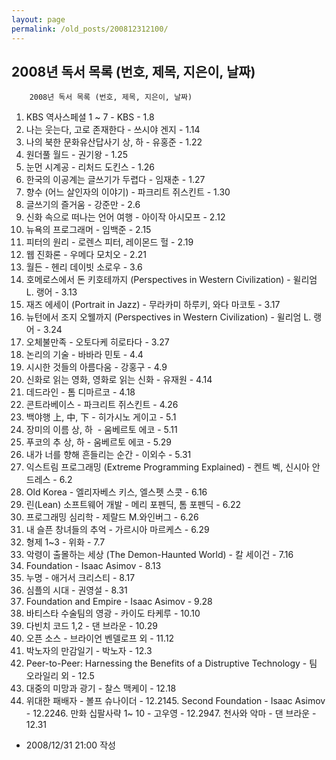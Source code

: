 ```yaml
---
layout: page
permalink: /old_posts/200812312100/
---
```


## 2008년 독서 목록 (번호, 제목, 지은이, 날짜)

		2008년 독서 목록 (번호, 제목, 지은이, 날짜)

1. KBS 역사스페셜 1 ~ 7 - KBS - 1.8
2. 나는 웃는다, 고로 존재한다 - 쓰시야 겐지 - 1.14
3. 나의 북한 문화유산답사기 상, 하 - 유홍준 - 1.22
4. 원더풀 월드 - 권기왕 - 1.25
5. 눈먼 시계공 - 리처드 도킨스 - 1.26
6. 한국의 이공계는 글쓰기가 두렵다 - 임재춘 - 1.27
7. 향수 (어느 살인자의 이야기) - 파크리트 쥐스킨트 - 1.30
8. 글쓰기의 즐거움 - 강준만 - 2.6
9. 신화 속으로 떠나는 언어 여행 - 아이작 아시모프 - 2.12
10. 뉴욕의 프로그래머 - 임백준 - 2.15
11. 피터의 원리 - 로렌스 피터, 레이몬드 헐 - 2.19
12. 웹 진화론 - 우메다 모치오 - 2.21
13. 월든 - 헨리 데이빗 소로우 - 3.6
14. 호메로스에서 돈 키호테까지 (Perspectives in Western Civilization) - 윌리엄 L. 랭어 - 3.13
15. 재즈 에세이 (Portrait in Jazz) - 무라카미 하루키, 와다 마코토 - 3.17
16. 뉴턴에서 조지 오웰까지 (Perspectives in Western Civilization) - 윌리엄 L. 랭어 - 3.24
17. 오체불만족 - 오토다케 히로타다 - 3.27
18. 논리의 기술 - 바바라 민토 - 4.4
19. 시시한 것들의 아름다움 - 강홍구 - 4.9
20. 신화로 읽는 영화, 영화로 읽는 신화 - 유재원 - 4.14
21. 데드라인 - 톰 디마르코 - 4.18
22. 콘트라베이스 - 파크리트 쥐스킨트 - 4.26
23. 백야행 上, 中, 下 - 히가시노 게이고 - 5.1
24. 장미의 이름 상, 하  - 움베르토 에코 - 5.11
25. 푸코의 추 상, 하 - 움베르토 에코 - 5.29
26. 내가 너를 향해 흔들리는 순간 - 이외수 - 5.31
27. 익스트림 프로그래밍 (Extreme Programming Explained) - 켄트 벡, 신시아 안드레스 - 6.2
28. Old Korea - 엘리자베스 키스, 엘스펫 스콧 - 6.16
29. 린(Lean) 소프트웨어 개발 - 메리 포펜딕, 톰 포펜딕 - 6.22
30. 프로그래밍 심리학 - 제랄드 M.와인버그 - 6.26
31. 내 슬픈 창녀들의 추억 - 가르시아 마르케스 - 6.29
32. 형제 1~3 - 위화 - 7.7
33. 악령이 출몰하는 세상 (The Demon-Haunted World) - 칼 세이건 - 7.16
34. Foundation - Isaac Asimov - 8.13
35. 누명 - 애거서 크리스티 - 8.17
36. 심플의 시대 - 권영설 - 8.31
37. Foundation and Empire - Isaac Asimov - 9.28
38. 바티스타 수술팀의 영광 - 카이도 타케루 - 10.10
39. 다빈치 코드 1,2 - 댄 브라운 - 10.29
40. 오픈 소스 - 브라이언 벤델로프 외 - 11.12
41. 박노자의 만감일기 - 박노자 - 12.3
42. Peer-to-Peer: Harnessing the Benefits of a Distruptive Technology - 팀 오라일리 외 - 12.5
43. 대중의 미망과 광기 - 찰스 맥케이 - 12.18
44. 위대한 패배자 - 볼프 슈나이더 - 12.2145. Second Foundation - Isaac Asimov - 12.2246. 만화 십팔사략 1~ 10 - 고우영 - 12.2947. 천사와 악마 - 댄 브라운 - 12.31



- 2008/12/31 21:00 작성